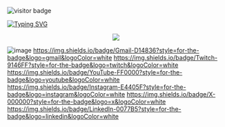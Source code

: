 ![visitor badge](https://visitor-badge.laobi.icu/badge?page_id=jwenjian.visitor-badge&left_color=gray&right_color=red&left_text=Visitors)

[![Typing SVG](https://readme-typing-svg.demolab.com?font=Dancing+Script&weight=700&size=50&duration=3000&pause=1000&color=AB2222&background=FFFFFF00&center=true&vCenter=true&random=false&width=700&height=100&lines=Welcome+to+NichtSylph's+Github)](https://git.io/typing-svg)

<!--
**NichtSylph/NichtSylph** is a ✨ _special_ ✨ repository because its `README.md` (this file) appears on your GitHub profile.

Here are some ideas to get you started:

- 🔭 I’m currently working on ...
- 🌱 I’m currently learning ...
- 👯 I’m looking to collaborate on ...
- 🤔 I’m looking for help with ...
- 💬 Ask me about ...
- 📫 How to reach me: ...
- 😄 Pronouns: ...
- ⚡ Fun fact: ...
-->

<p align="center">
  <a href="https://skillicons.dev">
    <img src="https://skillicons.dev/icons?i=arduino,autocad,css,discord,bots,github,haskell,html,js,instagram,linkedin,linux,matlab,maven,mongodb,mysql,nodejs,ps,py,raspberrypi,twitter,unity,vscode,express, react"/>
  </a>
</p>

![image]({[BadgeURLHere](https://img.shields.io/badge/Discord-5865F2?style=for-the-badge&logo=discord&logoColor=white)})
https://img.shields.io/badge/Gmail-D14836?style=for-the-badge&logo=gmail&logoColor=white
https://img.shields.io/badge/Twitch-9146FF?style=for-the-badge&logo=twitch&logoColor=white
https://img.shields.io/badge/YouTube-FF0000?style=for-the-badge&logo=youtube&logoColor=white
https://img.shields.io/badge/Instagram-E4405F?style=for-the-badge&logo=instagram&logoColor=white
https://img.shields.io/badge/X-000000?style=for-the-badge&logo=x&logoColor=white
https://img.shields.io/badge/LinkedIn-0077B5?style=for-the-badge&logo=linkedin&logoColor=white


